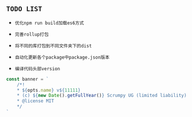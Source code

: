 ## `TODO LIST`

- `优化npm run build加载es6方式`

- `完善rollup打包`

- `将不同的库打包到不同文件夹下的dist`

- `自动化更新各个package中package.json版本`

- `编译代码头部version`
```js
const banner = `
    /*!
    * ${opts.name} v${11111}
    * (c) ${new Date().getFullYear()} Scrumpy UG (limited liability)
    * @license MIT
    */
`
```
